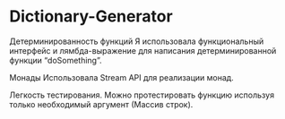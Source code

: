 # Dictionary-Generator
Детерминированность функций
Я использовала функциональный интерфейс и лямбда-выражение для написания детерминированной функции “doSomething”.

Монады
Использовала Stream API для реализации монад.

Легкость тестирования.
Можно протестировать функцию  используя только необходимый аргумент (Массив строк).


